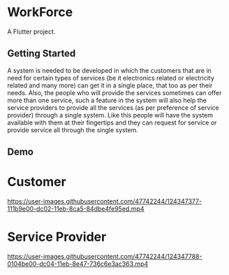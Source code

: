 # WorkForce

A Flutter project.

## Getting Started

A system is needed to be developed in which the customers that are in need for certain types of services (be it electronics related or electricity related and many more) can get it in a single place, that too as per their needs. Also, the people who will provide the services sometimes can offer more than one service, such a feature in the system will also help the service providers to provide all the services (as per preference of service provider) through a single system. Like this people will have the system available with them at their fingertips and they can request for service or provide service all through the single system.

## Demo

# Customer

https://user-images.githubusercontent.com/47742244/124347377-111b9e00-dc02-11eb-8ca5-84dbe4fe95ed.mp4

# Service Provider

https://user-images.githubusercontent.com/47742244/124347788-0104be00-dc04-11eb-8e47-736c6e3ac363.mp4
